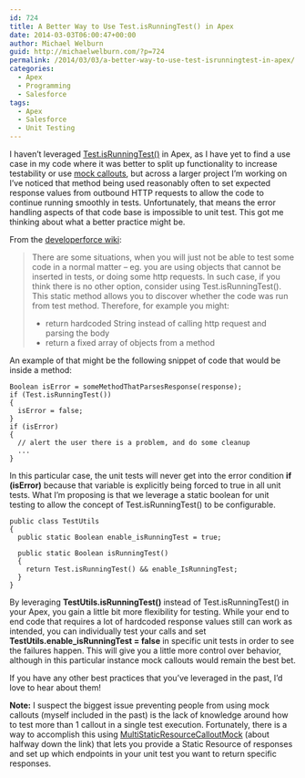 ```yaml
---
id: 724
title: A Better Way to Use Test.isRunningTest() in Apex
date: 2014-03-03T06:00:47+00:00
author: Michael Welburn
guid: http://michaelwelburn.com/?p=724
permalink: /2014/03/03/a-better-way-to-use-test-isrunningtest-in-apex/
categories:
  - Apex
  - Programming
  - Salesforce
tags:
  - Apex
  - Salesforce
  - Unit Testing
---
```

I haven&#8217;t leveraged <a title="Test.isRunningTest" href="http://www.salesforce.com/us/developer/docs/dbcom_apex/Content/apex_System_Test_isRunningTest.htm" target="_blank">Test.isRunningTest()</a> in Apex, as I have yet to find a use case in my code where it was better to split up functionality to increase testability or use <a title="Http Callout Mock" href="http://www.salesforce.com/us/developer/docs/apexcode/Content/apex_classes_restful_http_testing_httpcalloutmock.htm" target="_blank">mock callouts</a>, but across a larger project I&#8217;m working on I&#8217;ve noticed that method being used reasonably often to set expected response values from outbound HTTP requests to allow the code to continue running smoothly in tests. Unfortunately, that means the error handling aspects of that code base is impossible to unit test. This got me thinking about what a better practice might be.

<!--more-->

From the <a title="How to Write Good Unit Tests" href="http://wiki.developerforce.com/page/How_to_Write_Good_Unit_Tests" target="_blank">developerforce wiki</a>:

> There are some situations, when you will just not be able to test some code in a normal matter &#8211; eg. you are using objects that cannot be inserted in tests, or doing some http requests. In such case, if you think there is no other option, consider using Test.isRunningTest(). This static method allows you to discover whether the code was run from test method. Therefore, for example you might:
>
>   * return hardcoded String instead of calling http request and parsing the body
>   * return a fixed array of objects from a method

An example of that might be the following snippet of code that would be inside a method:

    Boolean isError = someMethodThatParsesResponse(response);
    if (Test.isRunningTest())
    {
      isError = false;
    }
    if (isError)
    {
      // alert the user there is a problem, and do some cleanup
      ...
    }

In this particular case, the unit tests will never get into the error condition **if (isError)** because that variable is explicitly being forced to true in all unit tests. What I&#8217;m proposing is that we leverage a static boolean for unit testing to allow the concept of Test.isRunningTest() to be configurable.

    public class TestUtils
    {
      public static Boolean enable_isRunningTest = true;

      public static Boolean isRunningTest()
      {
        return Test.isRunningTest() && enable_IsRunningTest;
      }
    }

By leveraging **TestUtils.isRunningTest()** instead of Test.isRunningTest() in your Apex, you gain a little bit more flexibility for testing. While your end to end code that requires a lot of hardcoded response values still can work as intended, you can individually test your calls and set **TestUtils.enable_isRunningTest = false** in specific unit tests in order to see the failures happen. This will give you a little more control over behavior, although in this particular instance mock callouts would remain the best bet.

If you have any other best practices that you&#8217;ve leveraged in the past, I&#8217;d love to hear about them!

**Note:** I suspect the biggest issue preventing people from using mock callouts (myself included in the past) is the lack of knowledge around how to test more than 1 callout in a single test execution. Fortunately, there is a way to accomplish this using <a title="Http Testing Static" href="http://www.salesforce.com/us/developer/docs/apexcode/Content/apex_classes_restful_http_testing_static.htm" target="_blank">MultiStaticResourceCalloutMock</a> (about halfway down the link) that lets you provide a Static Resource of responses and set up which endpoints in your unit test you want to return specific responses.

